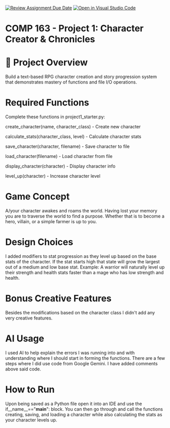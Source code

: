 [![Review Assignment Due Date](https://classroom.github.com/assets/deadline-readme-button-22041afd0340ce965d47ae6ef1cefeee28c7c493a6346c4f15d667ab976d596c.svg)](https://classroom.github.com/a/JTXl4WMa)
[![Open in Visual Studio Code](https://classroom.github.com/assets/open-in-vscode-2e0aaae1b6195c2367325f4f02e2d04e9abb55f0b24a779b69b11b9e10269abc.svg)](https://classroom.github.com/online_ide?assignment_repo_id=21272808&assignment_repo_type=AssignmentRepo)
# COMP 163 - Project 1: Character Creator & Chronicles
# 🎯 Project Overview

Build a text-based RPG character creation and story progression system that demonstrates mastery of functions and file I/O operations.

# Required Functions 
Complete these functions in project1_starter.py:

create_character(name, character_class) - Create new character

calculate_stats(character_class, level) - Calculate character stats

save_character(character, filename) - Save character to file

load_character(filename) - Load character from file

display_character(character) - Display character info

level_up(character) - Increase character level

# Game Concept
A/your character awakes and roams the world. Having lost your memory you are to traverse the world to find a purpose. Whether that is to become a hero, villain, or a simple farmer is up to you.

# Design Choices
I added modifiers to stat progression as they level up based on the base stats of the character. If the stat starts high that state will grow the largest out of a medium and low base stat. 
Example:
A warrior will naturally level up their strength and health stats faster than a mage who has low strength and health.

# Bonus Creative Features
Besides the modifications based on the character class I didn't add any very creative features.

# AI Usage
I used AI to help explain the errors I was running into and with understanding where I should start in forming the functions. There are a few steps where I did use code from Google Gemini. I have added comments above said code. 

# How to Run
Upon being saved as a Python file open it into an IDE and use the if__name__=="__main__": block.
You can then go through and call the functions creating, saving, and loading a character while also calculating the stats as your character levels up. 
